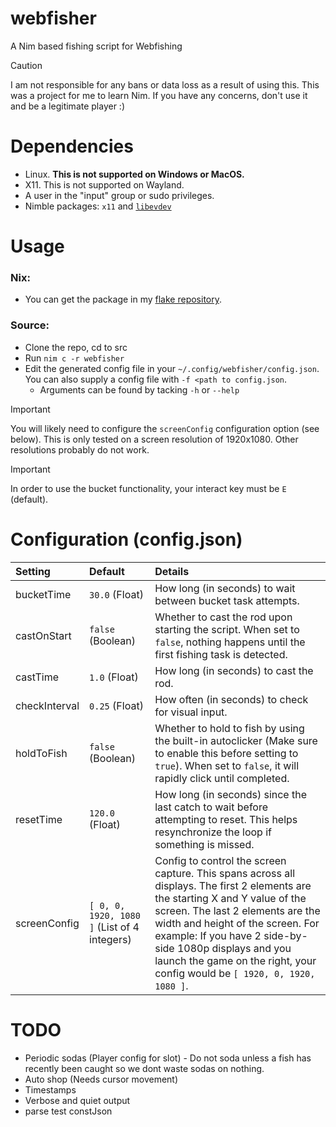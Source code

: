 # webfisher
A Nim based fishing script for Webfishing

> [!CAUTION]
> I am not responsible for any bans or data loss as a result of using this. This was a project for me to learn Nim. If you have any concerns, don't use it and be a legitimate player :)

# Dependencies
- Linux. <b>This is not supported on Windows or MacOS.</b>
- X11. This is not supported on Wayland.
- A user in the "input" group or sudo privileges.
- Nimble packages: `x11` and [`libevdev`](https://github.com/PassiveLemon/libevdev-nim)

# Usage
### Nix:
- You can get the package in my [flake repository](https://github.com/PassiveLemon/lemonake).
### Source:
- Clone the repo, cd to src
- Run `nim c -r webfisher`
- Edit the generated config file in your `~/.config/webfisher/config.json`. You can also supply a config file with `-f <path to config.json`.
  - Arguments can be found by tacking `-h` or `--help`

> [!IMPORTANT]
> You will likely need to configure the `screenConfig` configuration option (see below). This is only tested on a screen resolution of 1920x1080. Other resolutions probably do not work.

> [!IMPORTANT]
> In order to use the bucket functionality, your interact key must be `E` (default).

# Configuration (config.json)
| Setting | Default | Details |
| :- | :- | :- |
| bucketTime | `30.0` (Float) | How long (in seconds) to wait between bucket task attempts. |
| castOnStart | `false` (Boolean) | Whether to cast the rod upon starting the script. When set to `false`, nothing happens until the first fishing task is detected. |
| castTime | `1.0` (Float) | How long (in seconds) to cast the rod. |
| checkInterval | `0.25` (Float) | How often (in seconds) to check for visual input. |
| holdToFish | `false` (Boolean) | Whether to hold to fish by using the built-in autoclicker (Make sure to enable this before setting to `true`). When set to `false`, it will rapidly click until completed. |
| resetTime | `120.0` (Float) | How long (in seconds) since the last catch to wait before attempting to reset. This helps resynchronize the loop if something is missed. |
| screenConfig | `[ 0, 0, 1920, 1080 ]` (List of 4 integers) | Config to control the screen capture. This spans across all displays. The first 2 elements are the starting X and Y value of the screen. The last 2 elements are the width and height of the screen. For example: If you have 2 side-by-side 1080p displays and you launch the game on the right, your config would be `[ 1920, 0, 1920, 1080 ]`. |

# TODO
- Periodic sodas (Player config for slot) - Do not soda unless a fish has recently been caught so we dont waste sodas on nothing.
- Auto shop (Needs cursor movement)
- Timestamps
- Verbose and quiet output
- parse test constJson


